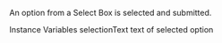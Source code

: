 An option from a Select Box is selected and submitted.

Instance Variables
	selectionText	<String>	text of selected option